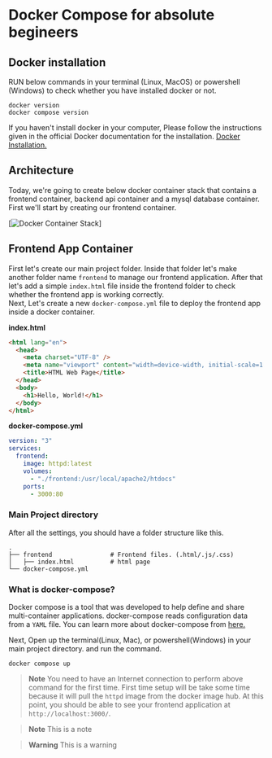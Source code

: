 # Docker Compose for absolute begineers 

## Docker installation
RUN below commands in your terminal (Linux, MacOS) or powershell (Windows) to check whether you have installed docker or not.
```
docker version
docker compose version
```
If you haven't install docker in your computer, Please follow the instructions given in the official Docker documentation for the installation.
<a href="https://docs.docker.com/engine/install/" target="_blank">Docker Installation.</a>

## Architecture
Today, we're going to create below docker container stack that contains a frontend container, backend api container and a mysql database container. First we'll start by creating our frontend container.

[![Docker Container Stack](/home/kesaralive/Documents/blog/docker-101/docker-container-stack.png)]

## Frontend App Container
First let's create our main project folder. Inside that folder let's make another folder name `frontend` to manage our frontend application. After that let's add a simple `index.html` file inside the frontend folder to check whether the frontend app is working correctly. \
Next, Let's create a new `docker-compose.yml` file to deploy the frontend app inside a docker container. 

**index.html**
``` html
<html lang="en">
  <head>
    <meta charset="UTF-8" />
    <meta name="viewport" content="width=device-width, initial-scale=1.0" />
    <title>HTML Web Page</title>
  </head>
  <body>
    <h1>Hello, World!</h1>
  </body>
</html>

```
**docker-compose.yml**
``` yml
version: "3"
services:
  frontend:
    image: httpd:latest
    volumes:
      - "./frontend:/usr/local/apache2/htdocs"
    ports:
      - 3000:80
```

### Main Project directory 
After all the settings, you should have a folder structure like this.

    .
    ├── frontend                # Frontend files. (.html/.js/.css)
    │   ├── index.html          # html page 
    └── docker-compose.yml


### What is docker-compose?
Docker compose is a tool that was developed to help define and share multi-container applications. docker-compose reads configuration data from a `YAML` file. You can learn more about docker-compose from <a href="https://docs.docker.com/compose/compose-file/compose-file-v3/" target="_blank">here.</a>

Next, Open up the terminal(Linux, Mac), or powershell(Windows) in your main project directory. and run the command.
```
docker compose up
```
>**Note**
> You need to have an Internet connection to perform above command for the first time.
> First time setup will be take some time because it will pull the `httpd` image from the docker image hub.
At this point, you should be able to see your frontend application at `http://localhost:3000/`. 


> **Note**
> This is a note

> **Warning**
> This is a warning